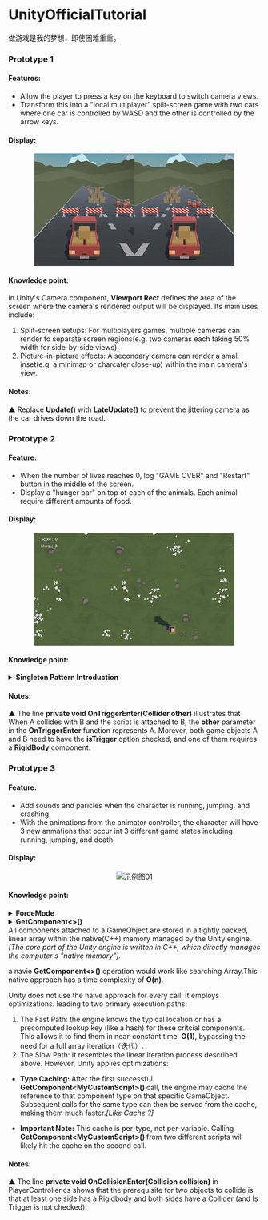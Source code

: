 # UnityOfficialTutorial
做游戏是我的梦想，即使困难重重。

### Prototype 1

#### Features: 
- Allow the player to press a key on the keyboard to switch camera views.
- Transform this into a "local multiplayer" spilt-screen game with two cars where one car is controlled by WASD and the other is controlled by the arrow keys.

#### Display:
<div style="display: flex; justify-content: center; align-items: center">
<img src="media/Prototype_1.gif" alt="示例图01">
</div>

#### Knowledge point:
In Unity's Camera component, <b>Viewport Rect</b> defines the area of the screen where the camera's rendered output will be displayed.
Its main uses include:
1. Split-screen setups: For multiplayers games, multiple cameras can render to separate screen regions(e.g. two cameras each taking 50% width for side-by-side views).
2. Picture-in-picture effects: A secondary camera can render a small inset(e.g. a minimap or charcater close-up) within the main camera's view.
#### Notes:
▲ Replace <b>Update()</b> with <b>LateUpdate()</b> to prevent the jittering camera as the car drives down the road.

### Prototype 2

#### Feature:
- When the number of lives reaches 0, log "GAME OVER" and "Restart" button in the middle of the screen.
- Display a "hunger bar" on top of each of the animals. Each animal require different amounts of food.

#### Display:
<div style="display: flex; justify-content: center; align-items: center">
<img src="media/Prototype_2.gif" alt="示例图01">
</div>

#### Knowledge point:
<details>
<summary><b>Singleton Pattern Introduction</b></summary>

The line <b>public static GameManager Instance;</b> in GameManager.cs &nbsp;is a common implementation of the <b>Singleton Pattern（单例模式）</b> in game development.

The Singleton Pattern is a design patter that ensures a class has only one instance throughout the entire application and provides a global access point to that instance.

In games, certain core manager classes(like GameManager, UI Manager, AudioManager) need to be accessible globally and should have only one instance to prevent state conflicts.

<b>Props:</b>
- Global access point makes it easy to call from anywhere.
- Ensures onlu one instance exists, preventing state conflicts.

<b>Cons:</b>
- Overuse can lead to high code coupling（耦合）
- May hide dependencies between classes
- Can make unit testing more difficult
</details>

#### Notes:
▲ The line <b>private void OnTriggerEnter(Collider other)</b> illustrates that When A collides with B and the script is attached to B, the <b>other</b> parameter in the <b>OnTriggerEnter</b> function represents A. Morever, both game objects A and B need to have the <b>isTrigger</b> option checked, and one of them requires a <b>RigidBody</b> component.

### Prototype 3

#### Feature:
- Add sounds and paricles when the character is running, jumping, and crashing.
- With the animations from the animator controller, the character will have 3 new anmations that occur int 3 different game states including running, jumping, and death.

#### Display:
<div style="display: flex; justify-content: center; align-items: center">
<img src="media/Prototype_3.gif" alt="示例图01">
</div>

#### Knowledge point:
<details>
<summary><b>ForceMode</b></summary>
ForceMode is an <b>enum</b> in Unity that determines how force is applied to a <b>RigidBody</b> via the <b>AddForce()</b> method. The 4 Types of ForceMode:

<b>1. ForceMode.Force (Default)</b>
Applies a continuous force. Best for simulating sustained forces like thrusters, wind, or custom gravity.
<b>2. ForceMode.Impluse</b>
Applies an instantaneous impulse. Best for simulating sudden impacts like jumps, collisions, or bullet hits.
<b>3. ForceMode.VelocityChange</b>
Directly modifies velocity. Best for precise velocity control, such as teleport-like movement or forced knockback.
<b>4. ForceMode.Acceleration</b>
Applies continuous acceleration. Best for simulating mass-agnostic acceleration, like spaceship thrust in zero-gravity.
</details>

<details>
<summary><b>GetComponent<>()</b></summary>
</details>
All components attached to a GameObject are stored in a tightly packed, linear array within the native(C++) memory managed by the Unity engine.<i>[The core part of the Unity engine is written in C++, which directly manages the computer's "native memory"].</i>

a navie <b>GetComponent<>()</b> operation would work like searching Array.This native approach has a time complexity of <b>O(n)</b>.

Unity does not use the naive approach for every call. It employs optimizations. leading to two primary execution paths:
1. The Fast Path: the engine knows the typical location or has a precomputed lookup key (like a hash) for these critcial components. This allows it to find them in near-constant time, <b>O(1)</b>, bypassing the need for a full array iteration（迭代）.
2. The Slow Path: It resembles the linear iteration process described above. However, Unity applies optimizations: 
- <b>Type Caching: </b>After the first successful <b>GetComponent<<none>MyCustomScript>() </b> call, the engine may cache the reference to that component type on that specific GameObject. Subsequent calls for the same type can then be served from the cache, making them much faster.<i>[Like Cache ?]</i>

- <b>Important Note:</b> This cache is per-type, not per-variable. Calling <b>GetComponent<<none>MyCustomScript>() </b>from two different scripts will likely hit the cache on the second call.

#### Notes:

▲ The line <b>private void OnCollisionEnter(Collision collision)</b> in PlayerController.cs shows that the prerequisite for two objects to collide is that at least one side has a Rigidbody and both sides have a Collider (and Is Trigger is not checked). 